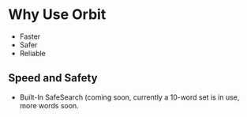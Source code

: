 # Why Use Orbit
* Faster
* Safer
* Reliable

## Speed and Safety
* Built-In SafeSearch (coming soon, currently a 10-word set is in use, more words soon.
